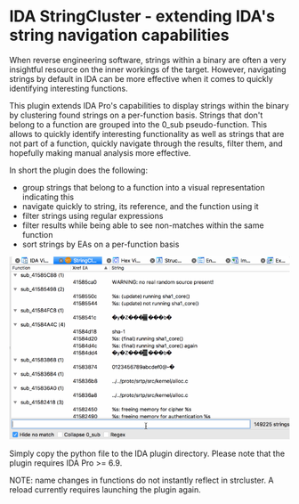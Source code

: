 # IDA StringCluster - extending IDA's string navigation capabilities

When reverse engineering software, strings within a binary are often a very insightful resource on the inner workings of the target. However, navigating strings by default in IDA can be more effective when it comes to quickly identifying interesting functions.

This plugin extends IDA Pro's capabilities to display strings within the binary by clustering found strings on a per-function basis. Strings that don't belong to a function are grouped into the 0_sub pseudo-function. This allows to quickly identify interesting functionality as well as strings that are not part of a function, quickly navigate through the results, filter them, and hopefully making manual analysis more effective.

In short the plugin does the following:
* group strings that belong to a function into a visual representation indicating this
* navigate quickly to string, its reference, and the function using it
* filter strings using regular expressions
* filter results while being able to see non-matches within the same function
* sort strings by EAs on a per-function basis

![strcluster](strcluster.gif)

Simply copy the python file to the IDA plugin directory. Please note that the plugin requires IDA Pro >= 6.9.

NOTE: name changes in functions do not instantly reflect in strcluster. A reload currently requires launching the plugin again.
